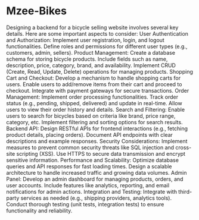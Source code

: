 # Mzee-Bikes
Designing a backend for a bicycle selling website involves several key details. Here are some important aspects to consider:
User Authentication and Authorization:
Implement user registration, login, and logout functionalities.
Define roles and permissions for different user types (e.g., customers, admin, sellers).
Product Management:
Create a database schema for storing bicycle products.
Include fields such as name, description, price, category, brand, and availability.
Implement CRUD (Create, Read, Update, Delete) operations for managing products.
Shopping Cart and Checkout:
Develop a mechanism to handle shopping carts for users.
Enable users to add/remove items from their cart and proceed to checkout.
Integrate with payment gateways for secure transactions.
Order Management:
Implement order processing functionalities.
Track order status (e.g., pending, shipped, delivered) and update in real-time.
Allow users to view their order history and details.
Search and Filtering:
Enable users to search for bicycles based on criteria like brand, price range, category, etc.
Implement filtering and sorting options for search results.
Backend API:
Design RESTful APIs for frontend interactions (e.g., fetching product details, placing orders).
Document API endpoints with clear descriptions and example responses.
Security Considerations:
Implement measures to prevent common security threats like SQL injection and cross-site scripting (XSS).
Use HTTPS to secure data transmission and encrypt sensitive information.
Performance and Scalability:
Optimize database queries and API responses for fast loading times.
Design a scalable architecture to handle increased traffic and growing data volumes.
Admin Panel:
Develop an admin dashboard for managing products, orders, and user accounts.
Include features like analytics, reporting, and email notifications for admin actions.
Integration and Testing:
Integrate with third-party services as needed (e.g., shipping providers, analytics tools).
Conduct thorough testing (unit tests, integration tests) to ensure functionality and reliability.

